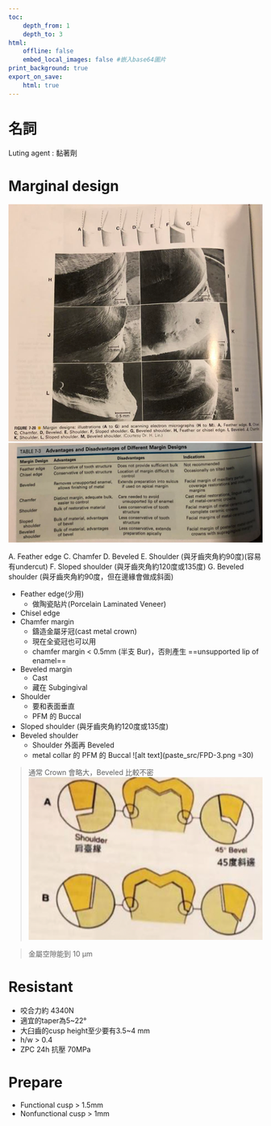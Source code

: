 ```yaml
---
toc:
    depth_from: 1
    depth_to: 3
html:
    offline: false
    embed_local_images: false #嵌入base64圖片
print_background: true
export_on_save:
    html: true
---
```


# 名詞 

Luting agent
: 黏著劑





# Marginal design
![alt text](paste_src/FPD.png)
![alt text](paste_src/FPD-1.png)


A. Feather edge
C. Chamfer
D. Beveled
E. Shoulder (與牙齒夾角約90度)(容易有undercut)
F. Sloped shoulder (與牙齒夾角約120度或135度)
G. Beveled shoulder (與牙齒夾角約90度，但在邊緣會做成斜面)

- Feather edge(少用)
  - 做陶瓷貼片(Porcelain Laminated Veneer)
- Chisel edge
- Chamfer margin
  - 鑄造金屬牙冠(cast metal crown)
  - 現在全瓷冠也可以用
  - chamfer margin < 0.5mm (半支 Bur)，否則產生 ==unsupported lip of enamel==
- Beveled margin
  - Cast
  - 藏在 Subgingival
- Shoulder
  - 要和表面垂直
  - PFM 的 Buccal
- Sloped shoulder (與牙齒夾角約120度或135度)
- Beveled shoulder
  - Shoulder 外面再 Beveled 
  - metal collar 的 PFM 的 Buccal
![alt text](paste_src/FPD-3.png =30)




> 通常 Crown 會略大，Beveled 比較不密
![alt text](paste_src/FPD-2.png)


> 金屬空隙能到 10 &mu;m

# Resistant 
- 咬合力約 4340N
- 適宜的taper為5~22&deg;
- 大臼齒的cusp height至少要有3.5~4 mm
- h/w > 0.4
- ZPC 24h 抗壓 70MPa

# Prepare 

- Functional cusp > 1.5mm
- Nonfunctional cusp > 1mm
